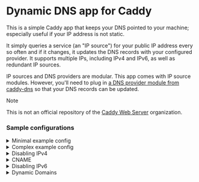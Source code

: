 Dynamic DNS app for Caddy
=========================

This is a simple Caddy app that keeps your DNS pointed to your machine; especially useful if your IP address is not static.

It simply queries a service (an "IP source") for your public IP address every so often and if it changes, it updates the DNS records with your configured provider. It supports multiple IPs, including IPv4 and IPv6, as well as redundant IP sources.

IP sources and DNS providers are modular. This app comes with IP source modules. However, you'll need to plug in [a DNS provider module from caddy-dns](https://github.com/caddy-dns) so that your DNS records can be updated.

> [!NOTE]
> This is not an official repository of the [Caddy Web Server](https://github.com/caddyserver) organization.

### Sample configurations

<details>
<summary>Minimal example config</summary>

Caddyfile config ([global options](https://caddyserver.com/docs/caddyfile/options)):

```
{
	dynamic_dns {
		provider cloudflare {env.CLOUDFLARE_API_TOKEN}
		domains {
			example.com
		}
	}
}
```

(For subdmoains, see the next example.)

Equivalent JSON config:

```json
{
	"apps": {
		"dynamic_dns": {
			"domains": {
				"example.com": ["@"]
			},
			"dns_provider": {
				"name": "cloudflare",
				"api_token": "{env.CLOUDFLARE_API_TOKEN}"
			}
		}
	}
}
```

This updates DNS records for `example.com` via Cloudflare's API. (Notice how the DNS zone is separate from record names/subdomains.)
</details>


<details>
<summary>Complex example config</summary>

Here's a more filled-out config, will all the options used.

This config prefers to get the IP address locally via UPnP (if edge router has UPnP enabled, of course), but if that fails, will fall back to querying `icanhazip.com` for the IP address. If those fail, it will try to find the IP address from the eth0 interface. It then updates records for `example.com`, `www.example.com`, and `subdomain.example.net`. Notice how the zones and subdomains are separate; this eliminates ambiguity since we don't have to try to be clever and figure out the zone via recursive, authoritative DNS lookups. We also check every 5 minutes instead of 30 minutes (default), and set a TTL of 1 hour for the records.

The interface option will return at most 1 IPv4 and 1 IPv6 address. It will only return addresses that are not [private according to RFC 1918 (IPv4) and RFC 4193 (IPv6)](https://pkg.go.dev/net#IP.IsPrivate), and is a [global unicast address according to RFC 1122, RFC 4632, and RFC 4291 with the exception of IPv4 directed broadcast addresses](https://pkg.go.dev/net#IP.IsGlobalUnicast).

Note that it's redundant to specify both IP versions in the config, since the default is to enable both IPv4 and IPv6. It's purpose is to allow disabling one or the other if your server is only reachable via one of the versions. It's included in this config example for posterity.

Caddyfile config ([global options](https://caddyserver.com/docs/caddyfile/options)):

```
{
	dynamic_dns {
		provider cloudflare {env.CLOUDFLARE_API_TOKEN}
		domains {
			example.com @ www
			example.net subdomain
		}
		ip_source upnp
		ip_source simple_http https://icanhazip.com
		ip_source simple_http https://api64.ipify.org
		ip_source interface eth0
		check_interval 5m
		versions ipv4 ipv6
		ttl 1h
	}
}
```

(Notice how the syntax is: `<zone> [ @ | <subdomains...> ]` -- zone first, then any subdomains; if no subdomains, then "@" is implied; if you do list subdomains and you want the zone root to be included, you have to add "@" explicitly.)

Equivalent JSON config:

```json
{
	"apps": {
		"dynamic_dns": {
			"dns_provider": {
				"name": "cloudflare",
				"api_token": "{env.CLOUDFLARE_API_TOKEN}"
			},
			"domains": {
				"example.com": ["@", "www"],
				"example.net": ["subdomain"]
			},
			"ip_sources": [
				{
					"source": "upnp"
				},
				{
					"source": "simple_http",
					"endpoints": ["https://icanhazip.com", "https://api64.ipify.org"]
				},
				{
					"source": "interface",
					"name": "eth0"
				}
			],
			"check_interval": "5m",
			"versions": {
				"ipv4": true,
				"ipv6": true
			},
			"ttl": "1h",
			"dynamic_domains": false
		}
	}
}
```
</details>

<details>
<summary>Disabling IPv4</summary>

To disable IPv4 lookups and use your unique global unicast IPv6 address, specify only IPv6 as the version you want enabled and use your machine interface to get the IP address:

Caddyfile config:

```
{
	dynamic_dns {
		provider cloudflare {env.CLOUDFLARE_API_TOKEN}
		domains {
			example.com
		}
		versions ipv6
		ip_source interface eth0
	}
}
```

Equivalent JSON config; you may omit the other version you want to keep enabled (omission is assumed to mean enabled):

```json
{
	"apps": {
		"dynamic_dns": {
			"domains": {
				"example.com": ["@"]
			},
			"dns_provider": {
				"name": "cloudflare",
				"api_token": "{env.CLOUDFLARE_API_TOKEN}"
			},
			"ip_sources": [
				{
					"source": "interface",
					"name": "eth0"
				}
			],
			"versions": {
				"ipv4": false
			}
		}
	}
}
```
</details>

<details>
<summary>CNAME</summary>

To dynamicaly create CNAMEs for subdomain:
```
{
        dynamic_dns {
                provider cloudflare {env.CLOUDFLARE_API_TOKEN}
                cname {
			# <DOMAIN> <TARGET>
			# note trailing dot in TARGET
                        example.com test.example.com.
                }
        }
}
# This will produce CNAME record for cool.example.com pointing to test.example.com.
cool.example.com {
	redir http://google.com
}

# This domain will *NOT* be managed because it's not configured in dynamic_dns.
another.host.com {
	redir http://youtube.com
}

```
</details>

<details>
<summary>Disabling IPv6</summary>

To disable IPv6 lookups, specify only IPv4 as the version you want enabled:

Caddyfile config:

```
{
	dynamic_dns {
		provider cloudflare {env.CLOUDFLARE_API_TOKEN}
		domains {
			example.com
		}
		versions ipv4
	}
}
```

Equivalent JSON config; you may omit the other version you want to keep enabled (omission is assumed to mean enabled):

```json
{
	"apps": {
		"dynamic_dns": {
			"domains": {
				"example.com": ["@"]
			},
			"dns_provider": {
				"name": "cloudflare",
				"api_token": "{env.CLOUDFLARE_API_TOKEN}"
			},
			"versions": {
				"ipv6": false
			}
		}
	}
}
```
</details>

<details>
<summary>Dynamic Domains</summary>

There is an option `dynamic_domains` that can scan through the configured domains configured in this Caddy instance and will try to manage the DNS of those domains. 

Note:
* Only host matchers at the top-level of server routes will get managed.
* [`on_demand`](https://caddyserver.com/docs/automatic-https#on-demand-tls) is not supported because the hostname isn't known at config time.

Caddyfile config:

```
{
	dynamic_dns {
		provider cloudflare {env.CLOUDFLARE_API_TOKEN}
		domains {
			example.com @ www
			example.net subdomain
		}
		dynamic_domains
	}
}

# This domain will be managed.
cool.example.com {
	redir http://google.com
}

# This domain will *NOT* be managed because it's not configured in dynamic_dns.
another.host.com {
	redir http://youtube.com
}
```

Equivalent JSON config:
```jsonc
{
	"apps": {
		"dynamic_dns": {
			"domains": {
				"example.com": ["@", "www"],
				"example.net": ["subdomain"]
			},
			"dynamic_domains": true,
			"dns_provider": {
				"name": "cloudflare",
				"api_token": "topsecret"
			},
		},
		"servers": {
			"srv0": {
				"routes": [{
					// omitted
					"match": [{
						"host": [
							// This domain will be managed.
							"cool.example.com"
						]
					}]
				}, {
					// omitted
					"match": [{
						"host": [
							// This domain will *NOT* be managed because it's not configured in dynamic_dns.
							"another.host.com"
						]
					}]
				}]
			}
		}
	}
}
```
</details>
